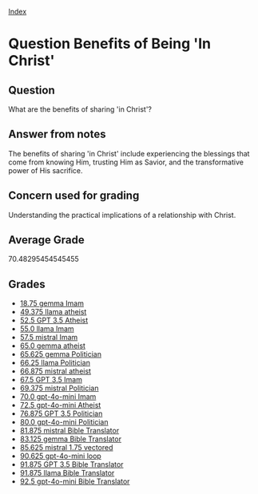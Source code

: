 
[Index](../../index.md)
# Question Benefits of Being 'In Christ'
## Question
What are the benefits of sharing 'in Christ'?

## Answer from notes
The benefits of sharing 'in Christ' include experiencing the blessings that come from knowing Him, trusting Him as Savior, and the transformative power of His sacrifice.

## Concern used for grading
Understanding the practical implications of a relationship with Christ.

## Average Grade
70.48295454545455

## Grades
 * [18.75 gemma Imam](../answers/gemma_Imam/Benefits_of_Being__In_Christ_.md)
 * [49.375 llama atheist](../answers/llama_atheist/Benefits_of_Being__In_Christ_.md)
 * [52.5 GPT 3.5 Atheist](../answers/GPT_3.5_Atheist/Benefits_of_Being__In_Christ_.md)
 * [55.0 llama Imam](../answers/llama_Imam/Benefits_of_Being__In_Christ_.md)
 * [57.5 mistral Imam](../answers/mistral_Imam/Benefits_of_Being__In_Christ_.md)
 * [65.0 gemma atheist](../answers/gemma_atheist/Benefits_of_Being__In_Christ_.md)
 * [65.625 gemma Politician](../answers/gemma_Politician/Benefits_of_Being__In_Christ_.md)
 * [66.25 llama Politician](../answers/llama_Politician/Benefits_of_Being__In_Christ_.md)
 * [66.875 mistral atheist](../answers/mistral_atheist/Benefits_of_Being__In_Christ_.md)
 * [67.5 GPT 3.5 Imam](../answers/GPT_3.5_Imam/Benefits_of_Being__In_Christ_.md)
 * [69.375 mistral Politician](../answers/mistral_Politician/Benefits_of_Being__In_Christ_.md)
 * [70.0 gpt-4o-mini Imam](../answers/gpt-4o-mini_Imam/Benefits_of_Being__In_Christ_.md)
 * [72.5 gpt-4o-mini Atheist](../answers/gpt-4o-mini_Atheist/Benefits_of_Being__In_Christ_.md)
 * [76.875 GPT 3.5 Politician](../answers/GPT_3.5_Politician/Benefits_of_Being__In_Christ_.md)
 * [80.0 gpt-4o-mini Politician](../answers/gpt-4o-mini_Politician/Benefits_of_Being__In_Christ_.md)
 * [81.875 mistral Bible Translator](../answers/mistral_Bible_Translator/Benefits_of_Being__In_Christ_.md)
 * [83.125 gemma Bible Translator](../answers/gemma_Bible_Translator/Benefits_of_Being__In_Christ_.md)
 * [85.625 mistral 1.75 vectored](../answers/mistral_1.75_vectored/Benefits_of_Being__In_Christ_.md)
 * [90.625 gpt-4o-mini loop](../answers/gpt-4o-mini_loop/Benefits_of_Being__In_Christ_.md)
 * [91.875 GPT 3.5 Bible Translator](../answers/GPT_3.5_Bible_Translator/Benefits_of_Being__In_Christ_.md)
 * [91.875 llama Bible Translator](../answers/llama_Bible_Translator/Benefits_of_Being__In_Christ_.md)
 * [92.5 gpt-4o-mini Bible Translator](../answers/gpt-4o-mini_Bible_Translator/Benefits_of_Being__In_Christ_.md)
